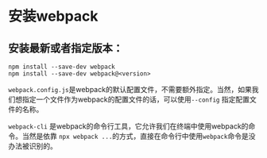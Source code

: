 # 安装webpack
## 安装最新或者指定版本：
```
npm install --save-dev webpack
npm install --save-dev webpack@<version>
```

`webpack.config.js`是webpack的默认配置文件，不需要额外指定。当然，如果我们想指定一个文件作为webpack的配置文件的话，可以使用`--config` 指定配置文件的名称。 

`webpack-cli` 是webpack的命令行工具，它允许我们在终端中使用webpack的命令。当然是依靠 `npx webpack ...`的方式，直接在命令行中使用`webpack`命令是没办法被识别的。